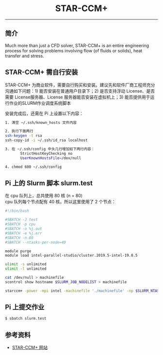 # <center>STAR-CCM+</center> 

-----

## 简介

Much more than just a CFD solver, STAR-CCM+ is an entire engineering process for solving problems involving flow (of fluids or solids), heat transfer and stress.

## STAR-CCM+ 需自行安装

STAR-CCM+ 为商业软件，需要自行购买和安装。建议先和软件厂商工程师充分沟通如下问题：1) 能否安装在普通用户目录下；2) 是否支持浮动 License、是否需要 License服务器、License 服务器能否安装在虚拟机上；3) 能否提供用于运行作业的SLURM作业调度系统脚本

安装完成后，还需在 Pi 上设置以下内容：

```bash
1. 清空 ~/.ssh/known_hosts 文件内容

2. 执行下面两行
ssh-keygen -t rsa
ssh-copy-id -i ~/.ssh/id_rsa localhost

3. 在 ~/.ssh/config 中头几行增加如下两行内容： 
       StrictHostKeyChecking no
       UserKnownHostsFile=/dev/null

4. chmod 600 ~/.ssh/config
```

## Pi 上的 Slurm 脚本 slurm.test

在 cpu 队列上，总共使用 80 核 (n = 80)<br>
cpu 队列每个节点配有 40 核，所以这里使用了 2 个节点：
```bash
#!/bin/bash

#SBATCH -J test
#SBATCH -p cpu
#SBATCH -o %j.out
#SBATCH -e %j.err
#SBATCH -n 80
#SBATCH --ntasks-per-node=40

module purge
module load intel-parallel-studio/cluster.2019.5-intel-19.0.5

ulimit -s unlimited
ulimit -l unlimited

cat /dev/null > machinefile
scontrol show hostname $SLURM_JOB_NODELIST > machinefile

starccm+ -power -mpi intel -machinefile './machinefile' -np $SLURM_NTASKS -rsh ssh -cpubind -batch run -batch-report YOURsample.sim
```

## Pi 上提交作业
```bash
$ sbatch slurm.test
```

## 参考资料
- [STAR-CCM+ 网站](https://www.femto.eu/star-ccm/)

